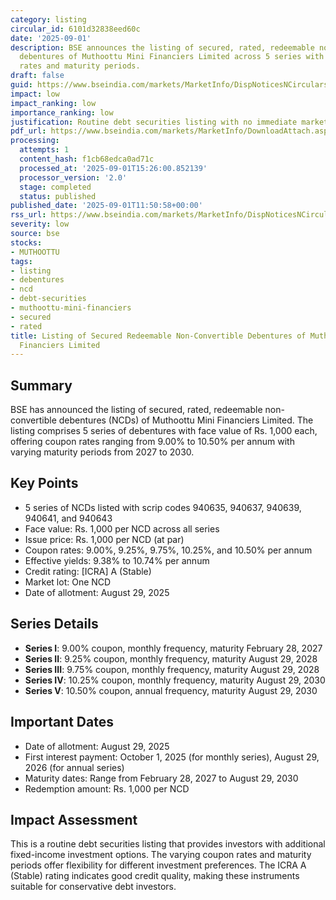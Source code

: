 ```yaml
---
category: listing
circular_id: 6101d32838eed60c
date: '2025-09-01'
description: BSE announces the listing of secured, rated, redeemable non-convertible
  debentures of Muthoottu Mini Financiers Limited across 5 series with varying coupon
  rates and maturity periods.
draft: false
guid: https://www.bseindia.com/markets/MarketInfo/DispNoticesNCirculars.aspx?Noticeid={D7C90F2E-55F2-4701-B249-6EF898F025D4}&noticeno=20250901-32&dt=09/01/2025&icount=32&totcount=47&flag=0
impact: low
impact_ranking: low
importance_ranking: low
justification: Routine debt securities listing with no immediate market impact
pdf_url: https://www.bseindia.com/markets/MarketInfo/DownloadAttach.aspx?id=20250901-32&attachedId=c03e840a-25c8-4241-9e80-a24b66b5b173
processing:
  attempts: 1
  content_hash: f1cb68edca0ad71c
  processed_at: '2025-09-01T15:26:00.852139'
  processor_version: '2.0'
  stage: completed
  status: published
published_date: '2025-09-01T11:50:58+00:00'
rss_url: https://www.bseindia.com/markets/MarketInfo/DispNoticesNCirculars.aspx?Noticeid={D7C90F2E-55F2-4701-B249-6EF898F025D4}&noticeno=20250901-32&dt=09/01/2025&icount=32&totcount=47&flag=0
severity: low
source: bse
stocks:
- MUTHOOTTU
tags:
- listing
- debentures
- ncd
- debt-securities
- muthoottu-mini-financiers
- secured
- rated
title: Listing of Secured Redeemable Non-Convertible Debentures of Muthoottu Mini
  Financiers Limited
---
```


## Summary

BSE has announced the listing of secured, rated, redeemable non-convertible debentures (NCDs) of Muthoottu Mini Financiers Limited. The listing comprises 5 series of debentures with face value of Rs. 1,000 each, offering coupon rates ranging from 9.00% to 10.50% per annum with varying maturity periods from 2027 to 2030.

## Key Points

- 5 series of NCDs listed with scrip codes 940635, 940637, 940639, 940641, and 940643
- Face value: Rs. 1,000 per NCD across all series
- Issue price: Rs. 1,000 per NCD (at par)
- Coupon rates: 9.00%, 9.25%, 9.75%, 10.25%, and 10.50% per annum
- Effective yields: 9.38% to 10.74% per annum
- Credit rating: [ICRA] A (Stable)
- Market lot: One NCD
- Date of allotment: August 29, 2025

## Series Details

- **Series I**: 9.00% coupon, monthly frequency, maturity February 28, 2027
- **Series II**: 9.25% coupon, monthly frequency, maturity August 29, 2028
- **Series III**: 9.75% coupon, monthly frequency, maturity August 29, 2028
- **Series IV**: 10.25% coupon, monthly frequency, maturity August 29, 2030
- **Series V**: 10.50% coupon, annual frequency, maturity August 29, 2030

## Important Dates

- Date of allotment: August 29, 2025
- First interest payment: October 1, 2025 (for monthly series), August 29, 2026 (for annual series)
- Maturity dates: Range from February 28, 2027 to August 29, 2030
- Redemption amount: Rs. 1,000 per NCD

## Impact Assessment

This is a routine debt securities listing that provides investors with additional fixed-income investment options. The varying coupon rates and maturity periods offer flexibility for different investment preferences. The ICRA A (Stable) rating indicates good credit quality, making these instruments suitable for conservative debt investors.